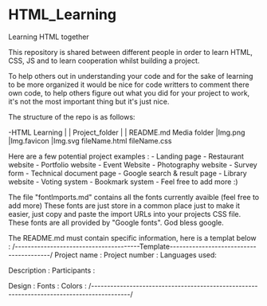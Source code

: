# HTML_Learning
Learning HTML together

This repository is shared between different people in order to learn HTML, CSS, JS and to learn cooperation whilst building a project.

To help others out in understanding your code and for the sake of learning to be more organized it would be nice for code writters to comment there own code, to help others figure out what you did for your project to work, it's not the most important thing but it's just nice.

The structure of the repo is as follows:

-HTML Learning
    |
    |
    Project_folder
        |
        |
        README.md
        Media folder
            |Img.png
            |Img.favicon
            |Img.svg
        fileName.html
        fileName.css


Here are a few potential project examples :
    - Landing page
    - Restaurant website
    - Portfolio website
    - Event Website
    - Photography website
    - Survey form
    - Technical document page
    - Google search & result page
    - Library website
    - Voting system
    - Bookmark system
    - Feel free to add more :)

The file "fontImports.md" contains all the fonts currently avaible (feel free to add more)
These fonts are just store in a common place just to make it easier, just copy and paste the import URLs into your projects CSS file.
These fonts are all provided by "Google fonts". 
God bless google.

The README.md must contain specific information, here is a templat below :
/---------------------------------------Template----------------------------------------/
Project name : 
Project number : 
Languages used: 

Description : 
Participants : 


Design : 
Fonts : 
Colors :
/------------------------------------------------------------------------------------------/
